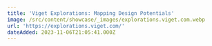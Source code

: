 ```yaml
---
title: 'Viget Explorations: Mapping Design Potentials'
image: /src/content/showcase/_images/explorations.viget.com.webp
url: 'https://explorations.viget.com/'
dateAdded: 2023-11-06T21:05:41.000Z
---
```


